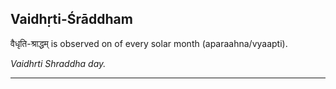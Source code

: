 ## Vaidhṛti-Śrāddham
वैधृति-श्राद्धम् is observed on  of every solar month (aparaahna/vyaapti).

_Vaidhrti Shraddha day._

---
